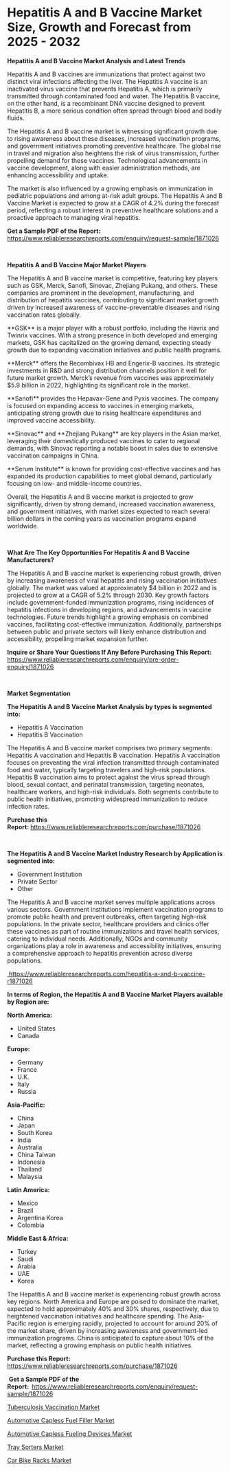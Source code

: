 <p><h1>Hepatitis A and B Vaccine Market Size, Growth and Forecast from 2025 - 2032</h1></p><p><strong>Hepatitis A and B Vaccine Market Analysis and Latest Trends</strong></p>
<p><p>Hepatitis A and B vaccines are immunizations that protect against two distinct viral infections affecting the liver. The Hepatitis A vaccine is an inactivated virus vaccine that prevents Hepatitis A, which is primarily transmitted through contaminated food and water. The Hepatitis B vaccine, on the other hand, is a recombinant DNA vaccine designed to prevent Hepatitis B, a more serious condition often spread through blood and bodily fluids.</p><p>The Hepatitis A and B vaccine market is witnessing significant growth due to rising awareness about these diseases, increased vaccination programs, and government initiatives promoting preventive healthcare. The global rise in travel and migration also heightens the risk of virus transmission, further propelling demand for these vaccines. Technological advancements in vaccine development, along with easier administration methods, are enhancing accessibility and uptake.</p><p>The market is also influenced by a growing emphasis on immunization in pediatric populations and among at-risk adult groups. The Hepatitis A and B Vaccine Market is expected to grow at a CAGR of 4.2% during the forecast period, reflecting a robust interest in preventive healthcare solutions and a proactive approach to managing viral hepatitis.</p></p>
<p><strong>Get a Sample PDF of the Report:&nbsp;</strong> <a href="https://www.reliableresearchreports.com/enquiry/request-sample/1871026?utm_campaign=113&utm_medium=2&utm_source=Github&utm_content=ia&utm_term=11012025&utm_id=hepatitis-a-and-b-vaccine">https://www.reliableresearchreports.com/enquiry/request-sample/1871026</a></p>
<p>&nbsp;</p>
<p><strong>Hepatitis A and B Vaccine Major Market Players</strong></p>
<p><p>The Hepatitis A and B vaccine market is competitive, featuring key players such as GSK, Merck, Sanofi, Sinovac, Zhejiang Pukang, and others. These companies are prominent in the development, manufacturing, and distribution of hepatitis vaccines, contributing to significant market growth driven by increased awareness of vaccine-preventable diseases and rising vaccination rates globally.</p><p>**GSK** is a major player with a robust portfolio, including the Havrix and Twinrix vaccines. With a strong presence in both developed and emerging markets, GSK has capitalized on the growing demand, expecting steady growth due to expanding vaccination initiatives and public health programs.</p><p>**Merck** offers the Recombivax HB and Engerix-B vaccines. Its strategic investments in R&D and strong distribution channels position it well for future market growth. Merck’s revenue from vaccines was approximately $5.9 billion in 2022, highlighting its significant role in the market.</p><p>**Sanofi** provides the Hepavax-Gene and Pyxis vaccines. The company is focused on expanding access to vaccines in emerging markets, anticipating strong growth due to rising healthcare expenditures and improved vaccine accessibility.</p><p>**Sinovac** and **Zhejiang Pukang** are key players in the Asian market, leveraging their domestically produced vaccines to cater to regional demands, with Sinovac reporting a notable boost in sales due to extensive vaccination campaigns in China.</p><p>**Serum Institute** is known for providing cost-effective vaccines and has expanded its production capabilities to meet global demand, particularly focusing on low- and middle-income countries.</p><p>Overall, the Hepatitis A and B vaccine market is projected to grow significantly, driven by strong demand, increased vaccination awareness, and government initiatives, with market sizes expected to reach several billion dollars in the coming years as vaccination programs expand worldwide.</p></p>
<p>&nbsp;</p>
<p><strong>What Are The Key Opportunities For Hepatitis A and B Vaccine Manufacturers?</strong></p>
<p><p>The Hepatitis A and B vaccine market is experiencing robust growth, driven by increasing awareness of viral hepatitis and rising vaccination initiatives globally. The market was valued at approximately $4 billion in 2022 and is projected to grow at a CAGR of 5.2% through 2030. Key growth factors include government-funded immunization programs, rising incidences of hepatitis infections in developing regions, and advancements in vaccine technologies. Future trends highlight a growing emphasis on combined vaccines, facilitating cost-effective immunization. Additionally, partnerships between public and private sectors will likely enhance distribution and accessibility, propelling market expansion further.</p></p>
<p><strong>Inquire or Share Your Questions If Any Before Purchasing This Report:</strong> <a href="https://www.reliableresearchreports.com/enquiry/pre-order-enquiry/1871026?utm_campaign=113&utm_medium=2&utm_source=Github&utm_content=ia&utm_term=11012025&utm_id=hepatitis-a-and-b-vaccine">https://www.reliableresearchreports.com/enquiry/pre-order-enquiry/1871026</a></p>
<p>&nbsp;</p>
<p><strong>Market Segmentation</strong></p>
<p><strong>The Hepatitis A and B Vaccine Market Analysis by types is segmented into:</strong></p>
<p><ul><li>Hepatitis A Vaccination</li><li>Hepatitis B Vaccination</li></ul></p>
<p><p>The Hepatitis A and B vaccine market comprises two primary segments: Hepatitis A vaccination and Hepatitis B vaccination. Hepatitis A vaccination focuses on preventing the viral infection transmitted through contaminated food and water, typically targeting travelers and high-risk populations. Hepatitis B vaccination aims to protect against the virus spread through blood, sexual contact, and perinatal transmission, targeting neonates, healthcare workers, and high-risk individuals. Both segments contribute to public health initiatives, promoting widespread immunization to reduce infection rates.</p></p>
<p><strong>Purchase this Report:&nbsp;</strong><a href="https://www.reliableresearchreports.com/purchase/1871026?utm_campaign=113&utm_medium=2&utm_source=Github&utm_content=ia&utm_term=11012025&utm_id=hepatitis-a-and-b-vaccine">https://www.reliableresearchreports.com/purchase/1871026</a></p>
<p>&nbsp;</p>
<p><strong>The Hepatitis A and B Vaccine Market Industry Research by Application is segmented into:</strong></p>
<p><ul><li>Government Institution</li><li>Private Sector</li><li>Other</li></ul></p>
<p><p>The Hepatitis A and B vaccine market serves multiple applications across various sectors. Government institutions implement vaccination programs to promote public health and prevent outbreaks, often targeting high-risk populations. In the private sector, healthcare providers and clinics offer these vaccines as part of routine immunizations and travel health services, catering to individual needs. Additionally, NGOs and community organizations play a role in awareness and accessibility initiatives, ensuring a comprehensive approach to hepatitis prevention across diverse populations.</p></p>
<p><a href="https://www.reliableresearchreports.com/hepatitis-a-and-b-vaccine-r1871026?utm_campaign=113&utm_medium=2&utm_source=Github&utm_content=ia&utm_term=11012025&utm_id=hepatitis-a-and-b-vaccine">&nbsp;https://www.reliableresearchreports.com/hepatitis-a-and-b-vaccine-r1871026</a></p>
<p><strong>In terms of Region, the Hepatitis A and B Vaccine Market Players available by Region are:</strong></p>
<p>
    <p> <strong> North America: </strong>
        <ul>
            <li>United States</li>
            <li>Canada</li>
        </ul>
        </p> 
    <p> <strong> Europe: </strong>
        <ul>
            <li>Germany</li>
            <li>France</li>
            <li>U.K.</li>
            <li>Italy</li>
            <li>Russia</li>
        </ul>
        </p> 
    <p> <strong> Asia-Pacific: </strong>
        <ul>
            <li>China</li>
            <li>Japan</li>
            <li>South Korea</li>
            <li>India</li>
            <li>Australia</li>
            <li>China Taiwan</li>
            <li>Indonesia</li>
            <li>Thailand</li>
            <li>Malaysia</li>
        </ul>
        </p> 
    <p> <strong> Latin America: </strong>
        <ul>
            <li>Mexico</li>
            <li>Brazil</li>
            <li>Argentina Korea</li>
            <li>Colombia</li>
        </ul>
        </p> 
    <p> <strong> Middle East & Africa: </strong>
        <ul>
            <li>Turkey</li>
            <li>Saudi</li>
            <li>Arabia</li>
            <li>UAE</li>
            <li>Korea</li>
        </ul>
    </p>
    </p>
<p><p>The Hepatitis A and B vaccine market is experiencing robust growth across key regions. North America and Europe are poised to dominate the market, expected to hold approximately 40% and 30% shares, respectively, due to heightened vaccination initiatives and healthcare spending. The Asia-Pacific region is emerging rapidly, projected to account for around 20% of the market share, driven by increasing awareness and government-led immunization programs. China is anticipated to capture about 10% of the market, reflecting a growing emphasis on public health initiatives.</p></p>
<p><strong>Purchase this Report: </strong><a href="https://www.reliableresearchreports.com/purchase/1871026?utm_campaign=113&utm_medium=2&utm_source=Github&utm_content=ia&utm_term=11012025&utm_id=hepatitis-a-and-b-vaccine">https://www.reliableresearchreports.com/purchase/1871026</a></p>
<p>&nbsp;<strong>Get a Sample PDF of the Report:&nbsp;&nbsp;</strong><a href="https://www.reliableresearchreports.com/enquiry/request-sample/1871026?utm_campaign=113&utm_medium=2&utm_source=Github&utm_content=ia&utm_term=11012025&utm_id=hepatitis-a-and-b-vaccine">https://www.reliableresearchreports.com/enquiry/request-sample/1871026</a></p>
<p><strong></strong></p>
<p><p><a href="https://github.com/locarol73/Market-Research-Report-List-1/blob/main/tuberculosis-vaccination-market.md?utm_campaign=113&utm_medium=2&utm_source=Github&utm_content=ia&utm_term=11012025&utm_id=hepatitis-a-and-b-vaccine">Tuberculosis Vaccination Market</a></p><p><a href="https://github.com/lehumiston1971679/Market-Research-Report-List-1/blob/main/automotive-capless-fuel-filler-market.md?utm_campaign=113&utm_medium=2&utm_source=Github&utm_content=ia&utm_term=11012025&utm_id=hepatitis-a-and-b-vaccine">Automotive Capless Fuel Filler Market</a></p><p><a href="https://github.com/rileymgdorcas/Market-Research-Report-List-1/blob/main/automotive-capless-fueling-devices-market.md?utm_campaign=113&utm_medium=2&utm_source=Github&utm_content=ia&utm_term=11012025&utm_id=hepatitis-a-and-b-vaccine">Automotive Capless Fueling Devices Market</a></p><p><a href="https://github.com/SamiaChowdhury801/Market-Research-Report-List-1/blob/main/tray-sorters-market.md?utm_campaign=113&utm_medium=2&utm_source=Github&utm_content=ia&utm_term=11012025&utm_id=hepatitis-a-and-b-vaccine">Tray Sorters Market</a></p><p><a href="https://github.com/LilianFaulkner65/Market-Research-Report-List-1/blob/main/car-bike-racks-market.md?utm_campaign=113&utm_medium=2&utm_source=Github&utm_content=ia&utm_term=11012025&utm_id=hepatitis-a-and-b-vaccine">Car Bike Racks Market</a></p></p>